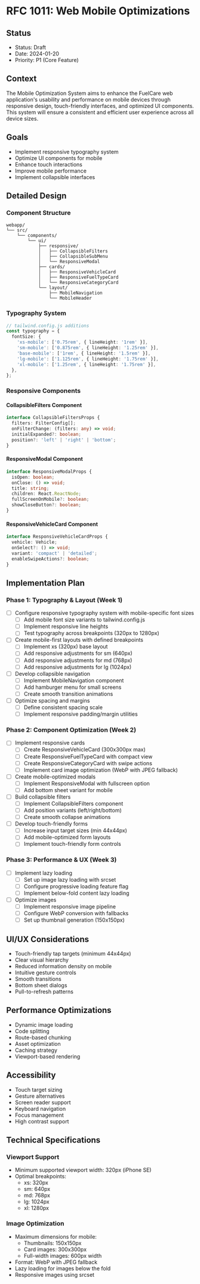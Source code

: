 # RFC 1011: Web Mobile Optimizations

## Status
- Status: Draft
- Date: 2024-01-20
- Priority: P1 (Core Feature)

## Context
The Mobile Optimization System aims to enhance the FuelCare web application's usability and performance on mobile devices through responsive design, touch-friendly interfaces, and optimized UI components. This system will ensure a consistent and efficient user experience across all device sizes.

## Goals
- Implement responsive typography system
- Optimize UI components for mobile
- Enhance touch interactions
- Improve mobile performance
- Implement collapsible interfaces

## Detailed Design

### Component Structure
```
webapp/
└── src/
    └── components/
        └── ui/
            ├── responsive/
            │   ├── CollapsibleFilters
            │   ├── CollapsibleSubMenu
            │   └── ResponsiveModal
            ├── cards/
            │   ├── ResponsiveVehicleCard
            │   ├── ResponsiveFuelTypeCard
            │   └── ResponsiveCategoryCard
            └── layout/
                ├── MobileNavigation
                └── MobileHeader
```

### Typography System
```typescript
// tailwind.config.js additions
const typography = {
  fontSize: {
    'xs-mobile': ['0.75rem', { lineHeight: '1rem' }],
    'sm-mobile': ['0.875rem', { lineHeight: '1.25rem' }],
    'base-mobile': ['1rem', { lineHeight: '1.5rem' }],
    'lg-mobile': ['1.125rem', { lineHeight: '1.75rem' }],
    'xl-mobile': ['1.25rem', { lineHeight: '1.75rem' }],
  },
};
```

### Responsive Components

#### CollapsibleFilters Component
```typescript
interface CollapsibleFiltersProps {
  filters: FilterConfig[];
  onFilterChange: (filters: any) => void;
  initialExpanded?: boolean;
  position?: 'left' | 'right' | 'bottom';
}
```

#### ResponsiveModal Component
```typescript
interface ResponsiveModalProps {
  isOpen: boolean;
  onClose: () => void;
  title: string;
  children: React.ReactNode;
  fullScreenOnMobile?: boolean;
  showCloseButton?: boolean;
}
```

#### ResponsiveVehicleCard Component
```typescript
interface ResponsiveVehicleCardProps {
  vehicle: Vehicle;
  onSelect?: () => void;
  variant: 'compact' | 'detailed';
  enableSwipeActions?: boolean;
}
```

## Implementation Plan

### Phase 1: Typography & Layout (Week 1)
- [ ] Configure responsive typography system with mobile-specific font sizes
  - [ ] Add mobile font size variants to tailwind.config.js
  - [ ] Implement responsive line heights
  - [ ] Test typography across breakpoints (320px to 1280px)
- [ ] Create mobile-first layouts with defined breakpoints
  - [ ] Implement xs (320px) base layout
  - [ ] Add responsive adjustments for sm (640px)
  - [ ] Add responsive adjustments for md (768px)
  - [ ] Add responsive adjustments for lg (1024px)
- [ ] Develop collapsible navigation
  - [ ] Implement MobileNavigation component
  - [ ] Add hamburger menu for small screens
  - [ ] Create smooth transition animations
- [ ] Optimize spacing and margins
  - [ ] Define consistent spacing scale
  - [ ] Implement responsive padding/margin utilities

### Phase 2: Component Optimization (Week 2)
- [ ] Implement responsive cards
  - [ ] Create ResponsiveVehicleCard (300x300px max)
  - [ ] Create ResponsiveFuelTypeCard with compact view
  - [ ] Create ResponsiveCategoryCard with swipe actions
  - [ ] Implement card image optimization (WebP with JPEG fallback)
- [ ] Create mobile-optimized modals
  - [ ] Implement ResponsiveModal with fullscreen option
  - [ ] Add bottom sheet variant for mobile
- [ ] Build collapsible filters
  - [ ] Implement CollapsibleFilters component
  - [ ] Add position variants (left/right/bottom)
  - [ ] Create smooth collapse animations
- [ ] Develop touch-friendly forms
  - [ ] Increase input target sizes (min 44x44px)
  - [ ] Add mobile-optimized form layouts
  - [ ] Implement touch-friendly form controls

### Phase 3: Performance & UX (Week 3)
- [ ] Implement lazy loading
  - [ ] Set up image lazy loading with srcset
  - [ ] Configure progressive loading feature flag
  - [ ] Implement below-fold content lazy loading
- [ ] Optimize images
  - [ ] Implement responsive image pipeline
  - [ ] Configure WebP conversion with fallbacks
  - [ ] Set up thumbnail generation (150x150px)

## UI/UX Considerations
- Touch-friendly tap targets (minimum 44x44px)
- Clear visual hierarchy
- Reduced information density on mobile
- Intuitive gesture controls
- Smooth transitions
- Bottom sheet dialogs
- Pull-to-refresh patterns

## Performance Optimizations
- Dynamic image loading
- Code splitting
- Route-based chunking
- Asset optimization
- Caching strategy
- Viewport-based rendering

## Accessibility
- Touch target sizing
- Gesture alternatives
- Screen reader support
- Keyboard navigation
- Focus management
- High contrast support

## Technical Specifications

### Viewport Support
- Minimum supported viewport width: 320px (iPhone SE)
- Optimal breakpoints:
  - xs: 320px
  - sm: 640px
  - md: 768px
  - lg: 1024px
  - xl: 1280px

### Image Optimization
- Maximum dimensions for mobile:
  - Thumbnails: 150x150px
  - Card images: 300x300px
  - Full-width images: 600px width
- Format: WebP with JPEG fallback
- Lazy loading for images below the fold
- Responsive images using srcset